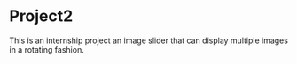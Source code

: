 # Project2
This is an internship project
an image slider that can display multiple images in a rotating fashion.
